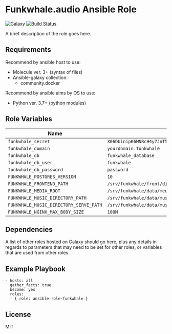 Funkwhale.audio Ansible Role
=========
[![Galaxy](https://img.shields.io/badge/galaxy-kevit.ansible-role-funkwhale-blue.svg?style=flat)](https://galaxy.ansible.com/kevit/ansible-role-funkwhale)
[![Build Status](https://travis-ci.org/kevit/ansible-role-funkwhale.svg?branch=master)](https://travis-ci.org/kevit/ansible-role-funkwhale)

A brief description of the role goes here.

Requirements
------------
Recommend by ansible host to use:
- Molecule ver. 3+ (syntax of files)
- Ansible-galaxy collection:
  - community.docker

Recommend by ansible aims by OS to use:
- Python ver. 3.7+ (python modules)

Role Variables
--------------

| Name              | Default Value       | Description          |
|-------------------|---------------------|----------------------|
| `funkwhale_secret` | `X06DUinipK6MNRcH4y7JnT5QOub5wwOxy72aPLMRkEq54dVgYRUEEcvlmrhu` |  |
| `funkwhale_domain` | `yourdomain.funkwhale` |  |
| `funkwhale_db` | `funkwhale_database` |  |
| `funkwhale_db_user` | `funkwhale` |  |
| `funkwhale_db_password` | `password` |  |
| `FUNKWHALE_POSTGRES_VERSION` | `10` |  |
| `FUNKWHALE_FRONTEND_PATH` | `/srv/funkwhale/front/dist` |  |
| `FUNKWHALE_MEDIA_ROOT` | `/srv/funkwhale/data/media` |  |
| `FUNKWHALE_MUSIC_DIRECTORY_PATH` | `/srv/funkwhale/data/music` |  |
| `FUNKWHALE_MUSIC_DIRECTORY_SERVE_PATH` | `/srv/funkwhale/data/music` |  |
| `FUNKWHALE_NGINX_MAX_BODY_SIZE` | `100M` |  |

Dependencies
------------

A list of other roles hosted on Galaxy should go here, plus any details in regards to parameters that may need to be set for other roles, or variables that are used from other roles.

Example Playbook
----------------

    - hosts: all 
      gather_facts: true
      become: yes
      roles:
      - { role: ansible-role-funkwhale }

License
-------

MIT
